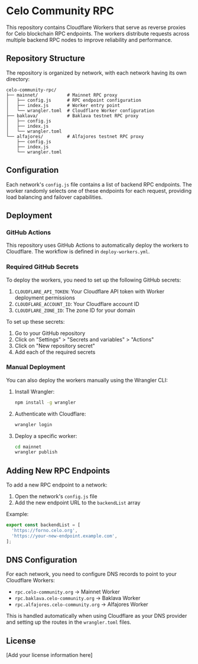 # Celo Community RPC

This repository contains Cloudflare Workers that serve as reverse proxies for Celo blockchain RPC endpoints. The workers distribute requests across multiple backend RPC nodes to improve reliability and performance.

## Repository Structure

The repository is organized by network, with each network having its own directory:

```
celo-community-rpc/
├── mainnet/           # Mainnet RPC proxy
│   ├── config.js      # RPC endpoint configuration
│   ├── index.js       # Worker entry point
│   └── wrangler.toml  # Cloudflare Worker configuration
├── baklava/           # Baklava testnet RPC proxy
│   ├── config.js
│   ├── index.js
│   └── wrangler.toml
└── alfajores/         # Alfajores testnet RPC proxy
    ├── config.js
    ├── index.js
    └── wrangler.toml
```

## Configuration

Each network's `config.js` file contains a list of backend RPC endpoints. The worker randomly selects one of these endpoints for each request, providing load balancing and failover capabilities.

## Deployment

### GitHub Actions

This repository uses GitHub Actions to automatically deploy the workers to Cloudflare. The workflow is defined in `deploy-workers.yml`.

### Required GitHub Secrets

To deploy the workers, you need to set up the following GitHub secrets:

1. `CLOUDFLARE_API_TOKEN`: Your Cloudflare API token with Worker deployment permissions
2. `CLOUDFLARE_ACCOUNT_ID`: Your Cloudflare account ID
3. `CLOUDFLARE_ZONE_ID`: The zone ID for your domain

To set up these secrets:

1. Go to your GitHub repository
2. Click on "Settings" > "Secrets and variables" > "Actions"
3. Click on "New repository secret"
4. Add each of the required secrets

### Manual Deployment

You can also deploy the workers manually using the Wrangler CLI:

1. Install Wrangler:
   ```bash
   npm install -g wrangler
   ```

2. Authenticate with Cloudflare:
   ```bash
   wrangler login
   ```

3. Deploy a specific worker:
   ```bash
   cd mainnet
   wrangler publish
   ```

## Adding New RPC Endpoints

To add a new RPC endpoint to a network:

1. Open the network's `config.js` file
2. Add the new endpoint URL to the `backendList` array

Example:
```javascript
export const backendList = [
  'https://forno.celo.org',
  'https://your-new-endpoint.example.com',
];
```

## DNS Configuration

For each network, you need to configure DNS records to point to your Cloudflare Workers:

- `rpc.celo-community.org` → Mainnet Worker
- `rpc.baklava.celo-community.org` → Baklava Worker
- `rpc.alfajores.celo-community.org` → Alfajores Worker

This is handled automatically when using Cloudflare as your DNS provider and setting up the routes in the `wrangler.toml` files.

## License

[Add your license information here]